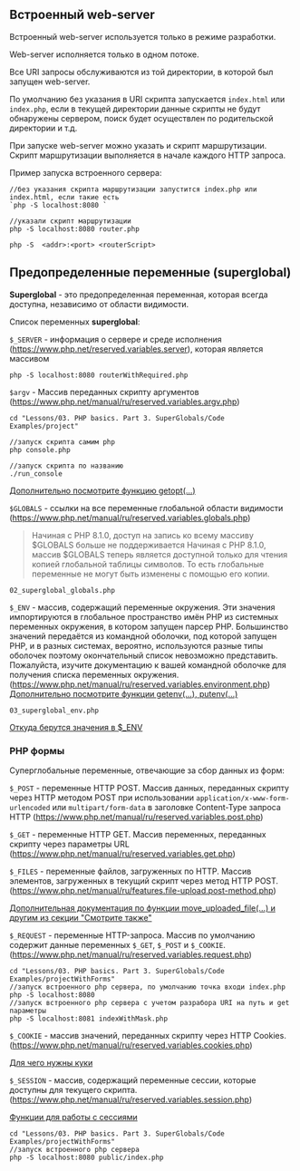 ## Встроенный web-server

Встроенный web-server используется только в режиме разработки.

Web-server исполняется только в одном потоке.

Все URI запросы обслуживаются из той директории, в которой был запущен web-server.

По умолчанию без указания в URI скрипта запускается `index.html` или `index.php`, если в текущей директории данные скрипты
не будут обнаружены сервером, поиск будет осуществлен по родительской директории и т.д.

При запуске web-server можно указать и скрипт маршрутизации. Скрипт маршрутизации выполняется в начале каждого HTTP запроса.

Пример запуска встроенного сервера:
```
//без указания скрипта маршрутизации запустится index.php или index.html, если такие есть
`php -S localhost:8080 `

//указали скрипт маршрутизации
php -S localhost:8080 router.php

php -S  <addr>:<port> <routerScript>
```

## Предопределенные переменные (superglobal)

**Superglobal** - это предопределенная переменная, которая всегда доступна, независимо от области видимости.

Список переменных **superglobal**:

`$_SERVER` - информация о сервере и среде исполнения (https://www.php.net/reserved.variables.server), которая является массивом

```
php -S localhost:8080 routerWithRequired.php
```

`$argv` - Массив переданных скрипту аргументов (https://www.php.net/manual/ru/reserved.variables.argv.php)

```
cd "Lessons/03. PHP basics. Part 3. SuperGlobals/Code Examples/project"

//запуск скрипта самим php
php console.php

//запуск скрипта по названию
./run_console
```

[Дополнительно посмотрите функцию getopt(...)](https://www.php.net/manual/ru/function.getopt.php)

`$GLOBALS` - ссылки на все переменные глобальной области видимости (https://www.php.net/manual/ru/reserved.variables.globals.php)

> Начиная с PHP 8.1.0, доступ на запись ко всему массиву $GLOBALS больше не поддерживается
> Начиная с PHP 8.1.0, массив $GLOBALS теперь является доступной только для чтения копией глобальной таблицы символов. То есть глобальные переменные не могут быть изменены с помощью его копии.

`02_superglobal_globals.php`

`$_ENV` - массив, содержащий переменные окружения. Эти значения импортируются в глобальное пространство имён PHP из системных переменных окружения, в котором запущен парсер PHP. Большинство значений передаётся из командной оболочки, под которой запущен PHP, и в разных системах, вероятно, используются разные типы оболочек поэтому окончательный список невозможно представить. Пожалуйста, изучите документацию к вашей командной оболочке для получения списка переменных окружения. (https://www.php.net/manual/ru/reserved.variables.environment.php)
[Дополнительно посмотрите функции getenv(...), putenv(...) ](https://www.php.net/manual/en/function.getenv.php)

`03_superglobal_env.php`

[Откуда берутся значения в $_ENV](https://mediatemple.net/community/products/grid/204643130/using-environment-variables-in-php)

### PHP формы

Суперглобальные переменные, отвечающие за сбор данных из форм:

`$_POST` - переменные HTTP POST. Массив данных, переданных скрипту через HTTP методом POST при использовании `application/x-www-form-urlencoded` или `multipart/form-data` в заголовке Content-Type запроса HTTP (https://www.php.net/manual/ru/reserved.variables.post.php)

`$_GET` - переменные HTTP GET. Массив переменных, переданных скрипту через параметры URL (https://www.php.net/manual/ru/reserved.variables.get.php)

`$_FILES` - переменные файлов, загруженных по HTTP. Массив элементов, загруженных в текущий скрипт через метод HTTP POST. (https://www.php.net/manual/ru/features.file-upload.post-method.php)

[Дополнительная документация по функции move_uploaded_file(...) и другим из секции "Смотрите также" ](https://www.php.net/manual/ru/function.move-uploaded-file.php)

`$_REQUEST` - переменные HTTP-запроса. Массив по умолчанию содержит данные переменных `$_GET`, `$_POST` и `$_COOKIE`. (https://www.php.net/manual/ru/reserved.variables.request.php)

```
cd "Lessons/03. PHP basics. Part 3. SuperGlobals/Code Examples/projectWithForms"
//запуск встроенного php сервера, по умолчанию точка входи index.php
php -S localhost:8080
//запуск встроенного php сервера с учетом разрабора URI на путь и get параметры
php -S localhost:8081 indexWithMask.php

```

`$_COOKIE` - массив значений, переданных скрипту через HTTP Cookies. (https://www.php.net/manual/ru/reserved.variables.cookies.php)

[Для чего нужны куки](https://www.calltouch.ru/glossary/cookies/)

`$_SESSION` - массив, содержащий переменные сессии, которые доступны для текущего скрипта. (https://www.php.net/manual/ru/reserved.variables.session.php)

[Функции для работы с сессиями](https://www.php.net/manual/ru/ref.session.php)


```
cd "Lessons/03. PHP basics. Part 3. SuperGlobals/Code Examples/projectWithForms"
//запуск встроенного php сервера
php -S localhost:8080 public/index.php

```
